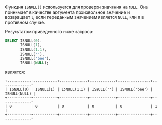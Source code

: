 Функция `ISNULL()` используется для проверки значения на `NULL`. Она принимает в качестве аргумента произвольное значение и возвращает `1`, если переданным значением является `NULL`, или `0` в противном случае.

Результатом приведенного ниже запроса:

```sql
SELECT ISNULL(0),
       ISNULL(1),
       ISNULL(1.1),
       ISNULL(''),
       ISNULL('bee'),
       ISNULL(NULL);
```

является:

```no-highlight
+-----------+-----------+-------------+------------+---------------+--------------+
| ISNULL(0) | ISNULL(1) | ISNULL(1.1) | ISNULL('') | ISNULL('bee') | ISNULL(NULL) |
+-----------+-----------+-------------+------------+---------------+--------------+
| 0         | 0         | 0           | 0          | 0             | 1            |
+-----------+-----------+-------------+------------+---------------+--------------+
```